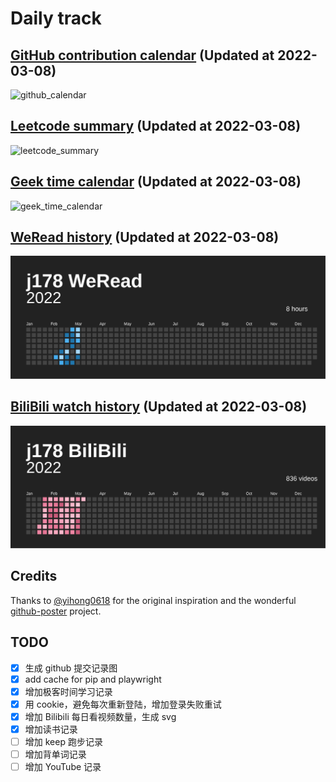 # Daily track

## [GitHub contribution calendar](https://github.com/j178) (Updated at 2022-03-08)
![github_calendar](https://s2.loli.net/2022/03/08/PIy2MFoeZQTn47H.png)

## [Leetcode summary](https://leetcode-cn.com/u/j178) (Updated at 2022-03-08)
![leetcode_summary](https://s2.loli.net/2022/03/08/CgPSAMk84euUEK5.png)

## [Geek time calendar](https://time.geekbang.org/) (Updated at 2022-03-08)
![geek_time_calendar](https://s2.loli.net/2022/03/08/9nap61uRZA23Qj4.png)

## [WeRead history](https://weread.qq.com) (Updated at 2022-03-08)
![weread_history](./data/weread_history.svg)

## [BiliBili watch history](https://bilibili.com) (Updated at 2022-03-08)
![bilibili_history](./data/bilibili_history.svg)


## Credits
Thanks to [@yihong0618](https://github.com/yihong0618) for the original inspiration and the wonderful [github-poster](https://github.com/yihong0618/GitHubPoster) project.


## TODO
- [x] 生成 github 提交记录图
- [x] add cache for pip and playwright
- [x] 增加极客时间学习记录
- [x] 用 cookie，避免每次重新登陆，增加登录失败重试
- [x] 增加 Bilibili 每日看视频数量，生成 svg
- [x] 增加读书记录
- [ ] 增加 keep 跑步记录
- [ ] 增加背单词记录
- [ ] 增加 YouTube 记录
